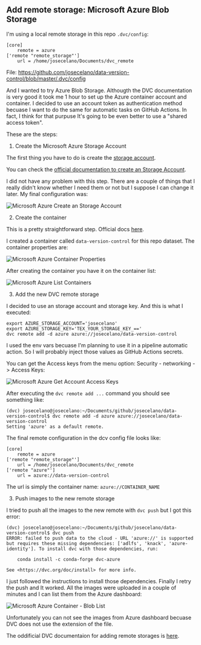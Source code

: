 ## Add remote storage: Microsoft Azure Blob Storage

I'm using a local remote storage in this repo `.dvc/config`:

```
[core]
    remote = azure
['remote "remote_storage"']
    url = /home/josecelano/Documents/dvc_remote
```
File: https://github.com/josecelano/data-version-control/blob/master/.dvc/config

And I wanted to try Azure Blob Storage. Althougth the DVC documentation is very good it took me 1 hour to set up the Azure container account and container.
I decided to use an account token as authentication method becuase I want to do the same for automatic tasks on GitHub Actions. In fact, I think for that purpuse It's going to be even better to use a "shared access token".

These are the steps:

1. Create the Microsoft Azure Storage Account

The first thing you have to do is create the [storage account](https://docs.microsoft.com/en-us/azure/storage/common/storage-account-overview).

You can check the [official documentation to create an Storage Account](https://docs.microsoft.com/en-us/azure/storage/common/storage-account-create?tabs=azure-portal).

I did not have any problem with this step. There are a couple of things that I really didn't know whether I need them or not but I suppose I can change it later. My final configuration was:

![Microsoft Azure Create an Storage Account](images/microsoft-azure-create-storage-account.png)

2. Create the container

This is a pretty straightforward step. Official docs [here](https://docs.microsoft.com/en-us/azure/storage/blobs/storage-quickstart-blobs-portal#create-a-container).

I created a container called `data-version-control` for this repo dataset. The container properties are:

![Microsoft Azure Container Properties](images/microsoft-azure-container-properties.png)

After creating the container you have it on the container list:

![Microsoft Azure List Containers](images/microsoft-azure-create-container.png)

3. Add the new DVC remote storage

I decided to use an storage account and storage key. And this is what I executed:

```
export AZURE_STORAGE_ACCOUNT='josecelano'
export AZURE_STORAGE_KEY='TEX_YOUR_STORAGE_KEY_=='
dvc remote add -d azure azure://josecelano/data-version-control
```

I used the env vars becuase I'm planning to use it in a pipeline automatic action. So I will probably inject those values as GitHub Actions secrets.

You can get the Access keys from the menu option: Security - networking -> Access Keys:

![Microsoft Azure Get Account Access Keys](images/microsoft-azure-storage-account-access-keys.png)

After executing the `dvc remote add ...` command you should see something like:

```
(dvc) josecelano@josecelano:~/Documents/github/josecelano/data-version-control$ dvc remote add -d azure azure://josecelano/data-version-control
Setting 'azure' as a default remote.
```

The final remote configuration in the dcv config file looks like:

```
[core]
    remote = azure
['remote "remote_storage"']
    url = /home/josecelano/Documents/dvc_remote
['remote "azure"']
    url = azure://data-version-control
```

The url is simply the container name: `azure://CONTAINER_NAME`

3. Push images to the new remote storage

I tried to push all the images to the new remote with `dvc push` but I got this error:

```
(dvc) josecelano@josecelano:~/Documents/github/josecelano/data-version-control$ dvc push
ERROR: failed to push data to the cloud - URL 'azure://' is supported but requires these missing dependencies: ['adlfs', 'knack', 'azure-identity']. To install dvc with those dependencies, run:

	conda install -c conda-forge dvc-azure

See <https://dvc.org/doc/install> for more info.
```

I just followed the instructions to install those dependencies. Finally I retry the push and It worked. All the images were uploaded in a couple of minutes and I can list them from the Azure dashboard:

![Microsoft Azure Container - Blob List](images/microsoft-azure-container-blob-list.png)

Unfortunately you can not see the images from Azure dashboard becuase DVC does not use the extension of the file.

The oddificial DVC documentaion for adding remote storages is [here](https://dvc.org/doc/command-reference/remote/add#supported-storage-types).


